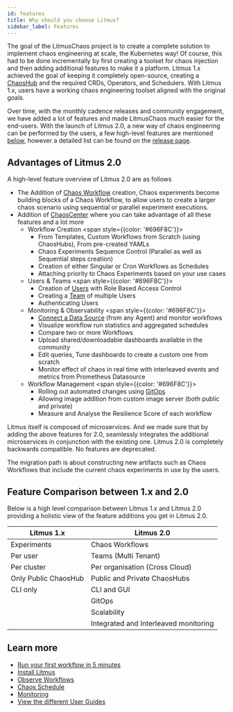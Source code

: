 ```yaml
---
id: features
title: Why should you choose Litmus?
sidebar_label: Features
---
```


The goal of the LitmusChaos project is to create a complete solution to implement chaos engineering at scale, the Kubernetes way! Of course, this had to be done incrementally by first creating a toolset for chaos injection and then adding additional features to make it a platform. Litmus 1.x achieved the goal of keeping it completely open-source, creating a [ChaosHub](../concepts/chaoshub.md) and the required CRDs, Operators, and Schedulers. With Litmus 1.x, users have a working chaos engineering toolset aligned with the original goals.

Over time, with the monthly cadence releases and community engagement, we have added a lot of features and made LitmusChaos much easier for the end-users. With the launch of Litmus 2.0, a new way of chaos engineering can be performed by the users, a few high-level features are mentioned [below](features#advantages-of-litmus-20), however a detailed list can be found on the [release page](https://github.com/litmuschaos/litmus/releases).

## Advantages of Litmus 2.0

A high-level feature overview of Litmus 2.0 are as follows

- The Addition of [Chaos Workflow](../concepts/chaos-workflow) creation, Chaos experiments become building blocks of a Chaos Workflow, to allow users to create a larger chaos scenario using sequential or parallel experiment executions.
- Addition of [ChaosCenter](../getting-started/resources#chaoscenter) where you can take advantage of all these features and a lot more
  - Workflow Creation
    <span style={{color: '#696F8C'}}>
    <ul>
    <li>From Templates, Custom Workflows from Scratch (using ChaosHubs), From pre-created YAMLs</li>
    <li>Chaos Experiments Sequence Control (Parallel as well as Sequential steps creation)</li>
    <li>Creation of either Singular or Cron Workflows as Schedules</li>
    <li>Attaching priority to Chaos Experiments based on your use cases</li>
    </ul>
    </span>
  - Users & Teams
    <span style={{color: '#696F8C'}}>
    <ul>
    <li>Creation of <a href="../concepts/user-management">Users</a> with Role Based Access Control</li>
    <li>Creating a <a href="../concepts/teaming" >Team</a> of multiple Users</li>
    <li>Authenticating Users</li>
    </ul>
    </span>
  - Monitoring & Observability
    <span style={{color: '#696F8C'}}>
    <ul>
    <li><a href="../concepts/datasource">Connect a Data Source</a> (from any Agent) and monitor workflows</li>
    <li>Visualize workflow run statistics and aggregated schedules</li>
    <li>Compare two or more Workflows</li>
    <li>Upload shared/downloadable dashboards available in the community</li>
    <li>Edit queries, Tune dashboards to create a custom one from scratch</li>
    <li>Monitor effect of chaos in real time with interleaved events and metrics from Prometheus Datasource</li>
    </ul>
    </span>
  - Workflow Management
    <span style={{color: '#696F8C'}}>
    <ul>
    <li>Rolling out automated changes using <a href="../concepts/gitops" >GitOps</a></li>
    <li>Allowing image addition from custom image server (both public and private)</li>
    <li>Measure and Analyse the Resilience Score of each workflow</li>
    </ul>
    </span>

Litmus itself is composed of microservices. And we made sure that by adding the above features for 2.0, seamlessly integrates the additional microservices in conjunction with the existing one. Litmus 2.0 is completely backwards compatible. No features are deprecated.

The migration path is about constructing new artifacts such as Chaos Workflows that include the current chaos experiments in use by the users.

## Feature Comparison between 1.x and 2.0

Below is a high level comparison between Litmus 1.x and Litmus 2.0 providing a holistic view of the feature additions you get in Litmus 2.0.

| Litmus 1.x           | Litmus 2.0                            |
| -------------------- | ------------------------------------- |
| Experiments          | Chaos Workflows                       |
| Per user             | Teams (Multi Tenant)                  |
| Per cluster          | Per organisation (Cross Cloud)        |
| Only Public ChaosHub | Public and Private ChaosHubs          |
| CLI only             | CLI and GUI                           |
|                      | GitOps                                |
|                      | Scalability                           |
|                      | Integrated and Interleaved monitoring |

## Learn more

- [Run your first workflow in 5 minutes](../getting-started/run-your-first-workflow)
- [Install Litmus](../getting-started/installation)
- [Observe Workflows](../concepts/observe-workflow)
- [Chaos Schedule](../concepts/chaos-schedule)
- [Monitoring](../concepts/app-infra-monitoring)
- [View the different User Guides](../user-guides/overview)
